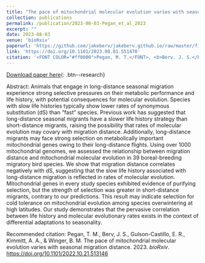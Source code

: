 ```yaml
---
title: "The pace of mitochondrial molecular evolution varies with seasonal migration distance"
collection: publications
permalink: /publication/2023-08-03-Pegan_et_al_2023
excerpt: ""
date: 2023-08-03
venue: 'bioRxiv'
paperurl: 'https://github.com/jakeberv/jakeberv.github.io/raw/master/files/pdf/papers/Pegan_et_al_2023.pdf'
link: 'https://doi.org/10.1101/2023.08.01.551470'
citation: '<FONT COLOR="#ff0000">Pegan, M. T.</FONT>, <b>Berv. J. S.</b>, <FONT COLOR="#ff0000">Gulson-Castillo, E.R.</FONT>, Kimmitt, A. A., Winger, B. M., <i>bioRxiv</i> 2023.08.01.551470 <FONT COLOR="#ff0000">Student advisee</FONT>'
---
```


[Download paper here](https://github.com/jakeberv/jakeberv.github.io/raw/master/files/pdf/papers/Pegan_et_al_2023.pdf){: .btn--research}

Abstract: Animals that engage in long-distance seasonal migration experience strong selective pressures on their metabolic performance and life history, with potential consequences for molecular evolution. Species with slow life histories typically show lower rates of synonymous substitution (dS) than “fast” species. Previous work has suggested that long-distance seasonal migrants have a slower life history strategy than short-distance migrants, raising the possibility that rates of molecular evolution may covary with migration distance. Additionally, long-distance migrants may face strong selection on metabolically important mitochondrial genes owing to their long-distance flights. Using over 1000 mitochondrial genomes, we assessed the relationship between migration distance and mitochondrial molecular evolution in 39 boreal-breeding migratory bird species. We show that migration distance correlates negatively with dS, suggesting that the slow life history associated with long-distance migration is reflected in rates of molecular evolution. Mitochondrial genes in every study species exhibited evidence of purifying selection, but the strength of selection was greater in short-distance migrants, contrary to our predictions. This result may indicate selection for cold tolerance on mitochondrial evolution among species overwintering at high latitudes. Our study demonstrates that the pervasive correlation between life history and molecular evolutionary rates exists in the context of differential adaptations to seasonality.

Recommended citation: Pegan, T. M., Berv, J. S., Gulson-Castillo, E. R., Kimmitt, A. A., & Winger, B. M. The pace of mitochondrial molecular evolution varies with seasonal migration distance. 2023. <i>bioRxiv</i>. <https://doi.org/10.1101/2022.10.21.513146>
